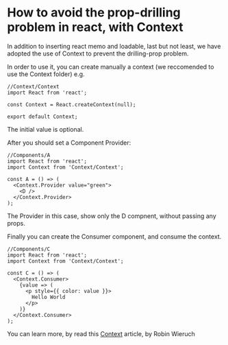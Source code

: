 # How to avoid the prop-drilling problem in react, with Context

In addition to inserting react memo and loadable, last but not least, we have
adopted the use of Context to prevent the drilling-prop problem.

In order to use it, you can create manually a context (we reccomended to use the Context folder) e.g.

```JSX
//Context/Context
import React from 'react';

const Context = React.createContext(null);

export default Context;
```

The initial value is optional.

After you should set a Component Provider:

```JSX
//Components/A
import React from 'react';
import Context from 'Context/Context';

const A = () => (
  <Context.Provider value="green">
    <D />
  </Context.Provider>
);
```

The Provider in this case, show only the D compnent, without passing any props.

Finally you can create the Consumer component, and consume the context.

```JSX
//Components/C
import React from 'react';
import Context from 'Context/Context';

const C = () => (
  <Context.Consumer>
    {value => (
      <p style={{ color: value }}>
        Hello World
      </p>
    )}
  </Context.Consumer>
);
```

You can learn more, by read this [Context](https://www.robinwieruch.de/react-context) article, by Robin Wieruch
